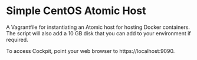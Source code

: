 # Simple CentOS Atomic Host
A Vagrantfile for instantiating an Atomic host for hosting Docker containers. The script will also add a 10 GB disk that you can add to your environment if required.

To access Cockpit, point your web browser to https://localhost:9090.